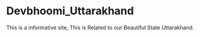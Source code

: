 # Devbhoomi_Uttarakhand
This is a informative site, This is Related to our Beautiful State Uttarakhand.
